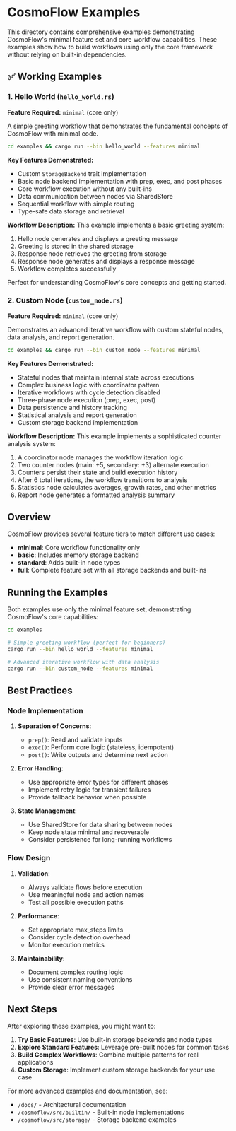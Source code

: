 # CosmoFlow Examples

This directory contains comprehensive examples demonstrating CosmoFlow's minimal feature set and core workflow capabilities. These examples show how to build workflows using only the core framework without relying on built-in dependencies.

## ✅ Working Examples

### 1. Hello World (`hello_world.rs`)
**Feature Required:** `minimal` (core only)

A simple greeting workflow that demonstrates the fundamental concepts of CosmoFlow with minimal code.

```bash
cd examples && cargo run --bin hello_world --features minimal
```

**Key Features Demonstrated:**
- Custom `StorageBackend` trait implementation
- Basic node backend implementation with prep, exec, and post phases
- Core workflow execution without any built-ins
- Data communication between nodes via SharedStore
- Sequential workflow with simple routing
- Type-safe data storage and retrieval

**Workflow Description:**
This example implements a basic greeting system:
1. Hello node generates and displays a greeting message
2. Greeting is stored in the shared storage
3. Response node retrieves the greeting from storage
4. Response node generates and displays a response message
5. Workflow completes successfully

Perfect for understanding CosmoFlow's core concepts and getting started.

### 2. Custom Node (`custom_node.rs`)
**Feature Required:** `minimal` (core only)

Demonstrates an advanced iterative workflow with custom stateful nodes, data analysis, and report generation.

```bash
cd examples && cargo run --bin custom_node --features minimal
```

**Key Features Demonstrated:**
- Stateful nodes that maintain internal state across executions
- Complex business logic with coordinator pattern
- Iterative workflows with cycle detection disabled
- Three-phase node execution (prep, exec, post)
- Data persistence and history tracking
- Statistical analysis and report generation
- Custom storage backend implementation

**Workflow Description:**
This example implements a sophisticated counter analysis system:
1. A coordinator node manages the workflow iteration logic
2. Two counter nodes (main: +5, secondary: +3) alternate execution
3. Counters persist their state and build execution history
4. After 6 total iterations, the workflow transitions to analysis
5. Statistics node calculates averages, growth rates, and other metrics
6. Report node generates a formatted analysis summary

## Overview

CosmoFlow provides several feature tiers to match different use cases:

- **minimal**: Core workflow functionality only
- **basic**: Includes memory storage backend  
- **standard**: Adds built-in node types
- **full**: Complete feature set with all storage backends and built-ins

## Running the Examples

Both examples use only the minimal feature set, demonstrating CosmoFlow's core capabilities:

```bash
cd examples

# Simple greeting workflow (perfect for beginners)
cargo run --bin hello_world --features minimal

# Advanced iterative workflow with data analysis
cargo run --bin custom_node --features minimal
```

## Best Practices

### Node Implementation

1. **Separation of Concerns**:
   - `prep()`: Read and validate inputs
   - `exec()`: Perform core logic (stateless, idempotent)
   - `post()`: Write outputs and determine next action

2. **Error Handling**:
   - Use appropriate error types for different phases
   - Implement retry logic for transient failures
   - Provide fallback behavior when possible

3. **State Management**:
   - Use SharedStore for data sharing between nodes
   - Keep node state minimal and recoverable
   - Consider persistence for long-running workflows

### Flow Design

1. **Validation**:
   - Always validate flows before execution
   - Use meaningful node and action names
   - Test all possible execution paths

2. **Performance**:
   - Set appropriate max_steps limits
   - Consider cycle detection overhead
   - Monitor execution metrics

3. **Maintainability**:
   - Document complex routing logic
   - Use consistent naming conventions
   - Provide clear error messages

## Next Steps

After exploring these examples, you might want to:

1. **Try Basic Features**: Use built-in storage backends and node types
2. **Explore Standard Features**: Leverage pre-built nodes for common tasks  
3. **Build Complex Workflows**: Combine multiple patterns for real applications
4. **Custom Storage**: Implement custom storage backends for your use case

For more advanced examples and documentation, see:
- `/docs/` - Architectural documentation
- `/cosmoflow/src/builtin/` - Built-in node implementations
- `/cosmoflow/src/storage/` - Storage backend examples